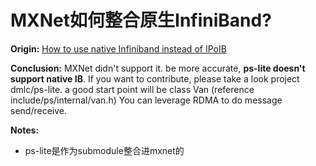 # MXNet如何整合原生InfiniBand?

**Origin:** [How to use native Infiniband instead of IPoIB](https://github.com/dmlc/mxnet/issues/4766)

**Conclusion:** MXNet didn't support it. be more accurate, **ps-lite doesn't support native IB**. If you want to contribute, please take a look project dmlc/ps-lite. a good start point will be class Van (reference include/ps/internal/van.h) You can leverage RDMA to do message send/receive.

**Notes:**

* ps-lite是作为submodule整合进mxnet的